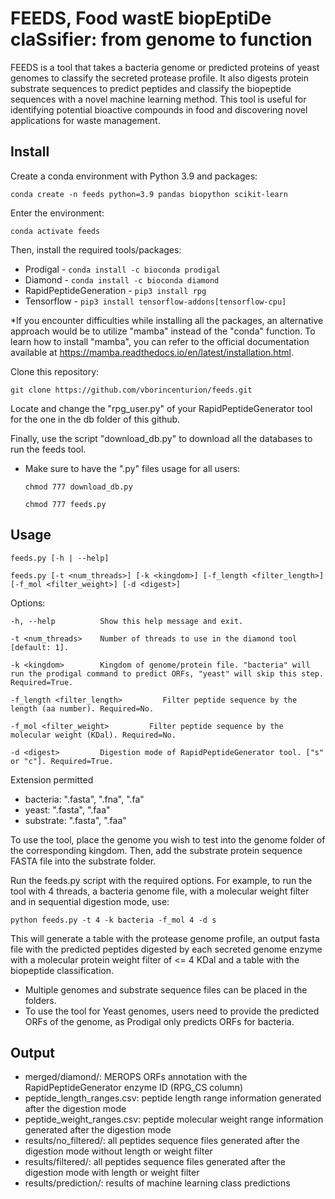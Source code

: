 # FEEDS, Food wastE biopEptiDe claSsifier: from genome to function

FEEDS is a tool that takes a bacteria genome or predicted proteins of yeast genomes to classify the secreted protease profile. It also digests protein substrate sequences to predict peptides and classify the biopeptide sequences with a novel machine learning method. This tool is useful for identifying potential bioactive compounds in food and discovering novel applications for waste management.

## Install

Create a conda environment with Python 3.9 and packages:

```conda create -n feeds python=3.9 pandas biopython scikit-learn```

Enter the environment:

```conda activate feeds```

Then, install the required tools/packages:

- Prodigal - ```conda install -c bioconda prodigal```
- Diamond - ```conda install -c bioconda diamond```
- RapidPeptideGeneration - ```pip3 install rpg```
- Tensorflow - ```pip3 install tensorflow-addons[tensorflow-cpu]```

*If you encounter difficulties while installing all the packages, an alternative approach would be to utilize "mamba" instead of the "conda" function.
To learn how to install "mamba", you can refer to the official documentation available at https://mamba.readthedocs.io/en/latest/installation.html.

Clone this repository:

```git clone https://github.com/vborincenturion/feeds.git```

Locate and change the "rpg_user.py" of your RapidPeptideGenerator tool for the one in the db folder of this github.

Finally, use the script "download_db.py" to download all the databases to run the feeds tool.
- Make sure to have the ".py" files usage for all users: 
   
   ```chmod 777 download_db.py```
   
   ```chmod 777 feeds.py```

## Usage

    feeds.py [-h | --help]
    
    feeds.py [-t <num_threads>] [-k <kingdom>] [-f_length <filter_length>] [-f_mol <filter_weight>] [-d <digest>]

Options:

    -h, --help          Show this help message and exit.
    
    -t <num_threads>    Number of threads to use in the diamond tool [default: 1].
    
    -k <kingdom>        Kingdom of genome/protein file. "bacteria" will run the prodigal command to predict ORFs, "yeast" will skip this step. Required=True.
    
    -f_length <filter_length>         Filter peptide sequence by the length (aa number). Required=No.
    
    -f_mol <filter_weight>         Filter peptide sequence by the molecular weight (KDal). Required=No.
    
    -d <digest>         Digestion mode of RapidPeptideGenerator tool. ["s" or "c"]. Required=True.
    
Extension permitted
- bacteria: ".fasta", ".fna", ".fa"
- yeast: ".fasta", ".faa"
- substrate: ".fasta", ".faa"

To use the tool, place the genome you wish to test into the genome folder of the corresponding kingdom. Then, add the substrate protein sequence FASTA file into the substrate folder.

Run the feeds.py script with the required options. For example, to run the tool with 4 threads, a bacteria genome file, with a molecular weight filter and in sequential digestion mode, use:

```python feeds.py -t 4 -k bacteria -f_mol 4 -d s``` 

This will generate a table with the protease genome profile, an output fasta file with the predicted peptides digested by each secreted genome enzyme with a molecular protein weight filter of <= 4 KDal and a table with the biopeptide classification.

- Multiple genomes and substrate sequence files can be placed in the folders.
- To use the tool for Yeast genomes, users need to provide the predicted ORFs of the genome, as Prodigal only predicts ORFs for bacteria.

## Output

- merged/diamond/: MEROPS ORFs annotation with the RapidPeptideGenerator enzyme ID (RPG_CS column)
- peptide_length_ranges.csv: peptide length range information generated after the digestion mode
- peptide_weight_ranges.csv: peptide molecular weight range information generated after the digestion mode
- results/no_filtered/: all peptides sequence files generated after the digestion mode without length or weight filter
- results/filtered/: all peptides sequence files generated after the digestion mode with length or weight filter
- results/prediction/: results of machine learning class predictions
